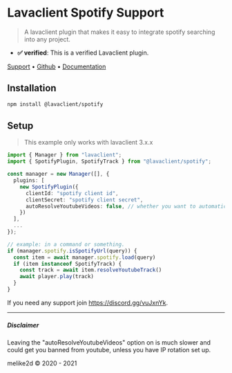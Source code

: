 # Lavaclient Spotify Support

> A lavaclient plugin that makes it easy to integrate spotify searching into any project.

- **✅ verified**: This is a verified Lavaclient plugin.

[Support](https://discord.gg/CH9ubGPMV6) &bull; [Github](https://github.com/lavaclient/plugins/tree/master/packages/spotify) &bull; [Documentation](https://github.com/lavaclient/plugins/tree/master/packages/spotify/docs)

## Installation

```bash
npm install @lavaclient/spotify
```

## Setup

> This example only works with lavaclient 3.x.x

```ts
import { Manager } from "lavaclient";
import { SpotifyPlugin, SpotifyTrack } from "@lavaclient/spotify";

const manager = new Manager([], {
  plugins: [
    new SpotifyPlugin({
      clientId: "spotify client id",
      clientSecret: "spotify client secret",
      autoResolveYoutubeVideos: false, // whether you want to automatically search for the youtube equivalent.
    })
  ],
  ...
});

// example: in a command or something.
if (manager.spotify.isSpotifyUrl(query)) {
  const item = await manager.spotify.load(query)
  if (item instanceof SpotifyTrack) {
    const track = await item.resolveYoutubeTrack()
    await player.play(track)
  }
}
```

If you need any support join <https://discord.gg/vuJxnYk>.

---

##### Disclaimer

Leaving the "autoResolveYoutubeVideos" option on is much slower and could get you banned from youtube, unless you have
IP rotation set up.

melike2d &copy; 2020 - 2021
